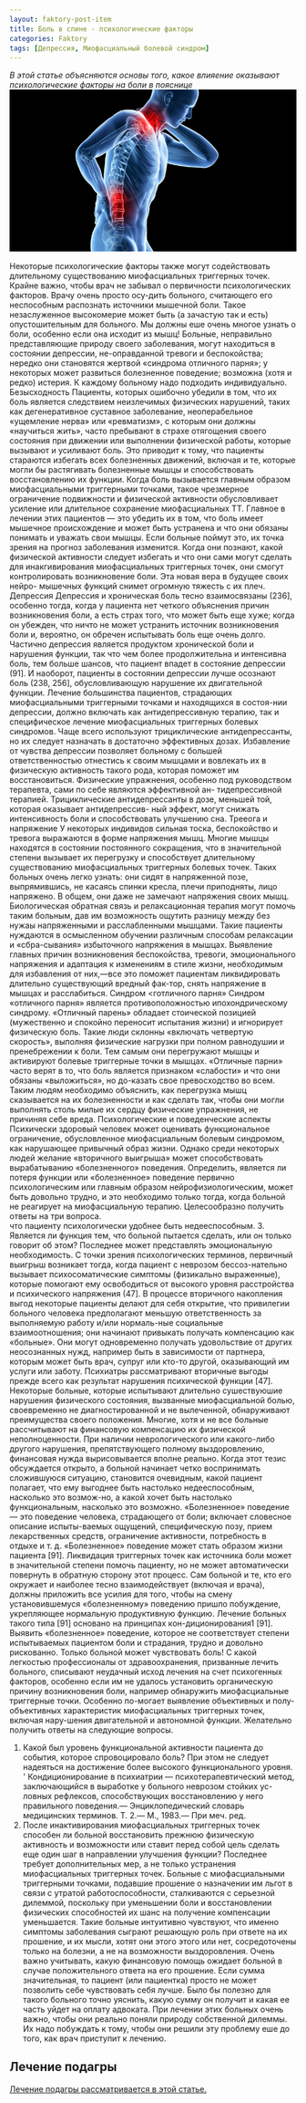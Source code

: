 ```yaml
---
layout: faktory-post-item
title: Боль в спине - психологические факторы
categories: Faktory
tags: [Депрессия, Миофасциальный болевой синдром]
---
```


*В этой статье объясняются основы того, какое влияение оказывают психологические факторы на боли в пояснице*
![факторы](/images/factory/other/psycjology.jpg)

Некоторые психологические факторы также могут содействовать длительному существованию миофасциальных триггерных точек. Крайне важно, чтобы врач не забывал о первичности психологических факторов. Врачу очень просто осу-дить больного, считающего его неспособным распознать источники мышечной боли. Такое незаслуженное высокомерие может быть (а зачастую так и есть) опустошительным для больного. Мы должны еше очень многое узнать о боли, особенно если она исходит из мышц!
Больные, неправильно представляющие природу своего заболевания, могут находиться в состоянии депрессии, не-оправданной тревоги и беспокойства; нередко они становятся жертвой «синдрома отличного парня»; у некоторых может развиться болезненное поведение; возможна (хотя и редко) истерия. К каждому больному надо подходить индивидуально.
Безысходность
Пациенты, которых ошибочно убедили в том, что их боль является следствием неизлечимых физических нарушений, таких как дегенеративное суставное заболевание, неоперабельное «ущемление нерва» или «ревматизм», с которым они должны «научиться жить», часто пребывают в страхе отягощения своего состояния при движении или выполнении физической работы, которые вызывают и усиливают боль. Это приводит к тому, что пациенты стараются избегать всех болезненных движений, включая и те, которые могли бы растягивать болезненные мышцы и способствовать восстановлению их функции. Когда боль вызывается главным образом миофасциальными триггерными точками, такое чрезмерное ограничение подвижности и физической активности обусловливает усиление или длительное сохранение миофасциальных ТТ.
Главное в лечении этих пациентов — это убедить их в том, что боль имеет мышечное происхождение и может быть устранена и что они обязаны понимать и уважать свои мышцы. Если больные поймут это, их точка зрения на прогноз заболевания изменится. Когда они познают, какой физической активности следует избегать и что они сами могут сделать для инакгивирования миофасциальных триггерных точек, они смогут контролировать возникновение боли. Эта новая вера в будущее своих нейро- мышечных функций снимет огромную тяжесть с их плеч.
Депрессия
Депрессия и хроническая боль тесно взаимосвязаны (236], особенно тогда, когда у пациента нет четкого объяснения причин возникновения боли, а есть страх того, что может быть еще хуже; когда он убежден, что ничто не может устранить источник возникновения боли и, вероятно, он обречен испытывать боль еще очень долго. Частично депрессия является продуктом хронической боли и нарушения функции, так что чем более продолжительна и интенсивна боль, тем больше шансов, что пациент впадет в состояние депрессии (91]. И наоборот, пациенты в состоянии депрессии лучше осознают боль (238, 256], обусловливающую нарушение их двигательной функции.
Лечение большинства пациентов, страдающих миофасциальными триггерными точками и находящихся в состоя-нии депрессии, должно включать как антидепрессивную терапию, так и специфическое лечение миофасциальных триггерных болевых синдромов. Чаще всего используют трициклические антидепрессанты, но их следует назначать в достаточно эффективных дозах. Избавление от чувства депрессии позволяет больному с большей ответственностью отнестись к своим мышцами и вовлекать их в физическую активность такого рода, которая поможет им восстановиться. Физические упражнения, особенно под руководством терапевта, сами по себе являются эффективной ан- тидепрессивной терапией. Трициклические антидепрессанты в дозе, меньшей той, которая оказывает антидепрессив- ный эффект, могут снижать интенсивность боли и способствовать улучшению сна.
Трееога и напряжение
У некоторых индивидов сильная тоска, беспокойство и тревога выражаются в форме напряжения мышц. Многие мышцы находятся в состоянии постоянного сокращения, что в значительной степени вызывает их перегрузку и способствует длительному существованию миофасциальных триггерных болевых точек. Таких больных очень легко узнать: они сидят в напряженной позе, выпрямившись, не касаясь спинки кресла, плечи приподняты, лицо напряжено. В общем, они даже не замечают напряжения своих мышц. Биологическая обратная связь и релаксационная терапия могут помочь таким больным, дав им возможность ощутить разницу между без нужаы напряженными и расслабленными мышцами. Такие пациенты нуждаются в осмысленном обучении различным способам релаксации и «сбра-сывания» избыточного напряжения в мышцах. Выявление главных причин возникновения беспокойства, тревоги, эмоционального напряжения и адаптация к изменениям в стиле жизни, необходимым для избавления от них,—все это поможет пациентам ликвидировать длительно существующий вредный фак-тор, снять напряжение в мышцах и расслабиться.
Синдром <готличного парня»
Синдром «отличного парня» является противоположностью ипохондрическому синдрому. «Отличный парень» обладает стоической позицией (мужественно и спокойно переносит испытания жизни) и игнорирует физическую боль. Такие люди склонны «включать четвертую скорость», выполняя физические нагрузки при полном равнодушии и пренебрежении к боли. Тем самым они перегружают мышцы и активируют болевые триггерные точки в мышцах.
«Отличные парни» часто верят в то, что боль является признаком «слабости» и что они обязаны «выложиться», но до-казать свое превосходство во всем. Таким людям необходимо объяснить, как перегрузка мышц сказывается на их болезненности и как сделать так, чтобы они могли выполнять столь милые их сердцу физические упражнения, не причиняя себе вреда.
Психологические и поведенческие аспекты
Психически здоровый человек может оценивать функциональное ограничение, обусловленное миофасциальным болевым синдромом, как нарушающее привычный образ жизни. Однако среди некоторых людей желание «вторичного выигрыша» может способствовать вырабатыванию «болезненного» поведения. Определить, является ли потеря функции или «болезненное» поведение первично психологическим или главным образом нейрофизиологическим, может быть довольно трудно, и это необходимо только тогда, когда больной не реагирует на миофасциальную терапию. Целесообразно получить ответы на три вопроса.    
что пациенту психологически удобнее быть недееспособным.
3.	Является ли функция тем, что больной пытается сделать, или он только говорит об этом? Последнее может представлять эмоциональную необходимость.
С точки зрения психологических терминов, первичный выигрыш возникает тогда, когда пациент с неврозом бессоз-нательно вызывает психосоматические симптомы (физикально выраженные), которые помогают ему освободиться от высокого уровня расстройства и психического напряжения (47]. В процессе вторичного накопления выгод некоторые пациенты делают для себя открытие, что привилегии больного человека предполагают меньшую ответственность за выполняемую работу и/или нормаль-ные социальные взаимоотношения; они начинают привыкать получать компенсацию как «больные». Они могут одновременно получать удовольствие от других неосознанных нужд, например быть в зависимости от партнера, которым может быть врач, супруг или кто-то другой, оказывающий им услуги или заботу. Психиатры рассматривают вторичные выгоды прежде всего как результат нарушения психической функции [47].
Некоторые больные, которые испытывают длительно сушествуюшие нарушения физического состояния, вызванные миофасциальной болью, своевременно не диагностированной и не вылеченной, обнаруживают преимущества своего положения. Многие, хотя и не все больные рассчитывают на финансовую компенсацию их физической неполноценности. При наличии неврологического или какого-либо другого нарушения, препятствующего полному выздоровлению, финансовая нужда вырисовывается вполне реально. Когда этот тезис обсуждается открыто, а больной начинает четко воспринимать сложившуюся ситуацию, становится очевидным, какой пациент полагает, что ему выгоднее быть настолько недееспособным, насколько это возмож-но, а какой хочет быть настолько функциональным, насколько это возможно.
«Болезненное» поведение — это поведение человека, страдающего от боли; включает словесное описание испыты-ваемых ощущений, специфическую позу, прием лекарственных средств, ограничение активности, потребность в отдыхе и т. д. «Болезненное» поведение может стать образом жизни пациента [91]. Ликвидация триггерных точек как источника боли может в значительной степени помочь пациенту, но не может автоматически повернуть в обратную сторону этот процесс. Сам больной и те, кто его окружает и наиболее тесно взаимодействует (включая и врача), должны приложить все усилия для того, чтобы на смену установившемуся «болезненному» поведению пришло побуждение, укрепляющее нормальную продуктивную функцию. Лечение больных такого типа [91] основано на принципах кон-диционирования1 [91].
Выявить «болезненное» поведение, которое не соответствует степени испытываемых пациентом боли и страдания, трудно и довольно рискованно. Только больной может чувствовать боль! С какой легкостью профессионалы от здравоохранения, призванные лечить больного, списывают неудачный исход лечения на счет психогенных факторов, особенно если им не удалось установить органическую причину возникновения боли, например обнаружить миофасциальные триггерные точки. Особенно по-могает выявление объективных и полу- объективных характеристик миофасциальных триггерных точек, включая нару-шения двигательной и автономной функции.
Желательно получить ответы на следующие вопросы.
1. Какой был уровень функциональной активности пациента до события, которое спровоцировало боль? При этом не следует надеяться на достижение более высокого функционального уровня.
' Кондиционирование в психиатрии — психотерапевтический метод, заключающийся в выработке у больного неврозом стойких ус-ловных рефлексов, способствующих восстановлению у него правильного поведения.— Энциклопедический словарь медицинских терминов. Т. 2.— М., 1983.— При меч. ред.
2. После инактивирования миофасциальных триггерных точек способен ли больной восстановить прежнюю физическую активность и возможности или ставит перед собой цель сделать еще один шаг в направлении улучшения функции? Последнее требует дополнительных мер, а не только устранения миофасциальных триггерных точек.
Больные с миофасциальными триггерными точками, подавшие прошение о назначении им льгот в связи с утратой работоспособности, сталкиваются с серьезной дилеммой, поскольку при уменьшении боли и восстановлении физических способностей их шанс на получение компенсации уменьшается. Такие больные интуитивно чувствуют, что именно симптомы заболевания сыграют решающую роль при ответе на их прошение, и их мысли, хотят они этого этого или нет, сосредоточены только на болезни, а не на возможности выздоровления. Очень важно учитывать, какую финансовую помощь ожидает больной в случае положительного ответа на его прошение. Если сумма значительная, то пациент (или пациентка) просто не может позволить себе чувствовать себя лучше. Было бы полезно для такого больного точно уяснить, какую сумму он получит и какая ее часть уйдет на оплату адвоката. При лечении этих больных очень важно, чтобы они реально поняли природу собственной дилеммы. Их надо побуждать к тому, чтобы они решили эту проблему еше до того, как врач приступит к лечению.




## Лечение подагры

<a href="https://prichiny.github.io/lechenie/podagra-med" target="_blank">Лечение подагры рассматривается в этой статье.</a>
